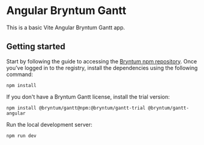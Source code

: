 # Angular Bryntum Gantt 

This is a basic Vite Angular Bryntum Gantt app.

## Getting started 

 Start by following the guide to accessing the [Bryntum npm repository](https://bryntum.com/products/gantt/docs/guide/Gantt/npm-repository). Once you’ve logged in to the registry, install the dependencies using the following command:

```shell
npm install
```

If you don't have a Bryntum Gantt license, install the trial version:

```shell
npm install @bryntum/gantt@npm:@bryntum/gantt-trial @bryntum/gantt-angular
```

Run the local development server:

```shell
npm run dev
```